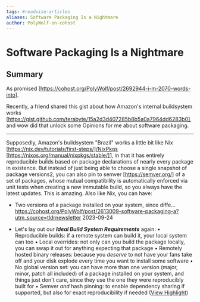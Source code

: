 ```yaml
---
tags: #readwise-articles
aliases: Software Packaging Is a Nightmare
author: PolyWolf-on-cohost
---
```

# Software Packaging Is a Nightmare

## Summary
As promised [https://cohost.org/PolyWolf/post/2692944-i-m-2070-words-into].

Recently, a friend shared this gist about how Amazon's internal buildsystem works [https://gist.github.com/terabyte/15a2d3d407285b8b5a0a7964dd6283b0], and wow did that unlock some Opinions for me about software packaging.

----------------------------------------

Supposedly, Amazon's buildsystem "Brazil" works a little bit like Nix [https://nix.dev/tutorials/first-steps/]/NixPkgs [https://nixos.org/manual/nixpkgs/stable/]1, in that it has entirely reproducible builds based on package declarations of nearly every package in existence. But instead of just being able to choose a single snapshot of package versions2, you can also pin to semver [https://semver.org/] of a set of packages, whose mutual compatibility is automatically enforced via unit tests when creating a new immutable build, so you always have the latest updates. This is amazing. Also like Nix, you can have:

 * Two versions of a package installed on your system, since diffe...
https://cohost.org/PolyWolf/post/2613009-software-packaging-a?utm_source=tldrnewsletter
2023-09-24

- Let's lay out our ***Ideal Build System Requirements*** again:
  • Reproducible builds: if a remote system can build it, your local system can too
  • Local overrides: not only can you build the package locally, you can swap it out for anything expecting that package
  • Remotely hosted binary releases: because you *deserve* to not have your fans take off and your disk explode every time you want to install some software
  • No global version set: you can have more than one version (major, minor, patch all included) of a package installed on your system, and things just don't care, since they use the one they were reproducibly built for
  • Semver *and* hash pinning: to enable dependency sharing if supported, but also for exact reproducibility if needed ([View Highlight](https://read.readwise.io/read/01hbmcnck2sscm2hfeg57qkwk1))
